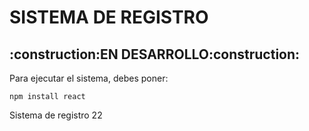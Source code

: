 <h1>SISTEMA DE REGISTRO</h1>

<h2>:construction:EN DESARROLLO:construction:</h2>

Para ejecutar el sistema, debes poner:

```npm install react```

Sistema de registro 22
